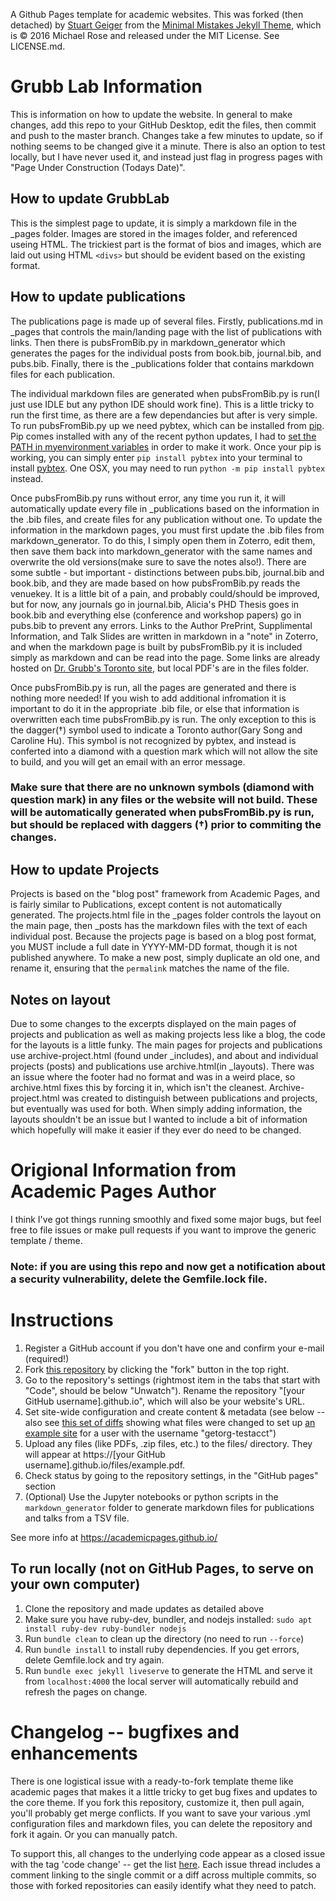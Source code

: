 A Github Pages template for academic websites. This was forked (then detached) by [Stuart Geiger](https://github.com/staeiou) from the [Minimal Mistakes Jekyll Theme](https://mmistakes.github.io/minimal-mistakes/), which is © 2016 Michael Rose and released under the MIT License. See LICENSE.md.


# Grubb Lab Information
This is information on how to update the website. In general to make changes, add this repo to your GitHub Desktop, edit the files, then commit and push to the master branch. Changes take a few minutes to update, so if nothing seems to be changed give it a minute. There is also an option to test locally, but I have never used it, and instead just flag in progress pages with "Page Under Construction (Todays Date)". 

## How to update GrubbLab
This is the simplest page to update, it is simply a markdown file in the _pages folder. Images are stored in the images folder, and referenced useing HTML. The trickiest part is the format of bios and images, which are laid out using HTML `<divs>` but should be evident based on the existing format. 

## How to update publications
The publications page is made up of several files. Firstly, publications.md in _pages that controls the main/landing page with the list of publications with links. Then there is pubsFromBib.py in markdown_generator which generates the pages for the individual posts from book.bib, journal.bib, and pubs.bib. Finally, there is the _publications folder that contains markdown files for each publication. 

The individual markdown files are generated when pubsFromBib.py is run(I just use IDLE but any python IDE should work fine). This is a little tricky to run the first time, as there are a few dependancies but after is very simple. To run pubsFromBib.py up we need pybtex, which can be installed from [pip](https://pip.pypa.io/en/stable/installing/). Pip comes installed with any of the recent python updates, I had to [set the PATH in myenvironment variables](https://stackoverflow.com/questions/23708898/pip-is-not-recognized-as-an-internal-or-external-command) in order to make it work. Once your pip is working, you can simply enter `pip install pybtex` into your terminal to install [pybtex](https://pybtex.org/). One OSX, you may need to run `python -m pip install pybtex` instead.

Once pubsFromBib.py runs without error, any time you run it, it will automatically update every file in _publications based on the information in the .bib files, and create files for any publication without one. To update the information in the markdown pages, you must first update the .bib files from markdown_generator. To do this, I simply open them in Zoterro, edit them, then save them back into markdown_generator with the same names and overwrite the old versions(make sure to save the notes also!). There are some subtle - but important - distinctions between pubs.bib, journal.bib and book.bib, and they are made based on how pubsFromBib.py reads the venuekey. It is a little bit of a pain, and probably could/should be improved, but for now, any journals go in journal.bib, Alicia's PHD Thesis goes in book.bib and everything else (conference and workshop papers) go in pubs.bib to prevent any errors. Links to the Author PrePrint, Supplimental Information, and Talk Slides are written in markdown in a "note" in Zoterro, and when the markdown page is built by pubsFromBib.py it is included simply as markdown and can be read into the page. Some links are already hosted on [Dr. Grubb's Toronto site](http://www.cs.toronto.edu/~amgrubb/), but local PDF's are in the files folder.

Once pubsFromBib.py is run, all the pages are generated and there is nothing more needed! If you wish to add additional infromation it is important to do it in the appropriate .bib file, or else that information is overwritten each time pubsFromBib.py is run. The only exception to this is the dagger(†) symbol used to indicate a Toronto author(Gary Song and Caroline Hu). This symbol is not recognized by pybtex, and instead is conferted into a diamond with a question mark which will not allow the site to build, and you will get an email with an error message.  
### Make sure that there are no unknown symbols (diamond with question mark) in any files or the website will not build. These will be automatically generated when pubsFromBib.py is run, but should be replaced with daggers (†) prior to commiting the changes.

## How to update Projects
Projects is based on the "blog post" framework from Academic Pages, and is fairly similar to Publications, except content is not automatically generated. The projects.html file in the _pages folder controls the layout on the main page, then _posts has the markdown files with the text of each individual post. Because the projects page is based on a blog post format, you MUST include a full date in YYYY-MM-DD format, though it is not published anywhere. To make a new post, simply duplicate an old one, and rename it, ensuring that the `permalink` matches the name of the file. 

## Notes on layout
Due to some changes to the excerpts displayed on the main pages of projects and publication as well as making projects less like a blog, the code for the layouts is a little funky. The main pages for projects and publications use archive-project.html (found under _includes), and about and individual projects (posts) and publications use archive.html(in _layouts). There was an issue where the footer had no format and was in a weird place, so archive.html fixes this by forcing it in, which isn't the cleanest. Archive-project.html was created to distinguish between publications and projects, but eventually was used for both. When simply adding information, the layouts shouldn't be an issue but I wanted to include a bit of information which hopefully will make it easier if they ever do need to be changed.


# Origional Information from Academic Pages Author
I think I've got things running smoothly and fixed some major bugs, but feel free to file issues or make pull requests if you want to improve the generic template / theme.

### Note: if you are using this repo and now get a notification about a security vulnerability, delete the Gemfile.lock file. 

# Instructions

1. Register a GitHub account if you don't have one and confirm your e-mail (required!)
1. Fork [this repository](https://github.com/academicpages/academicpages.github.io) by clicking the "fork" button in the top right. 
1. Go to the repository's settings (rightmost item in the tabs that start with "Code", should be below "Unwatch"). Rename the repository "[your GitHub username].github.io", which will also be your website's URL.
1. Set site-wide configuration and create content & metadata (see below -- also see [this set of diffs](http://archive.is/3TPas) showing what files were changed to set up [an example site](https://getorg-testacct.github.io) for a user with the username "getorg-testacct")
1. Upload any files (like PDFs, .zip files, etc.) to the files/ directory. They will appear at https://[your GitHub username].github.io/files/example.pdf.  
1. Check status by going to the repository settings, in the "GitHub pages" section
1. (Optional) Use the Jupyter notebooks or python scripts in the `markdown_generator` folder to generate markdown files for publications and talks from a TSV file.

See more info at https://academicpages.github.io/

## To run locally (not on GitHub Pages, to serve on your own computer)

1. Clone the repository and made updates as detailed above
1. Make sure you have ruby-dev, bundler, and nodejs installed: `sudo apt install ruby-dev ruby-bundler nodejs`
1. Run `bundle clean` to clean up the directory (no need to run `--force`)
1. Run `bundle install` to install ruby dependencies. If you get errors, delete Gemfile.lock and try again.
1. Run `bundle exec jekyll liveserve` to generate the HTML and serve it from `localhost:4000` the local server will automatically rebuild and refresh the pages on change.

# Changelog -- bugfixes and enhancements

There is one logistical issue with a ready-to-fork template theme like academic pages that makes it a little tricky to get bug fixes and updates to the core theme. If you fork this repository, customize it, then pull again, you'll probably get merge conflicts. If you want to save your various .yml configuration files and markdown files, you can delete the repository and fork it again. Or you can manually patch. 

To support this, all changes to the underlying code appear as a closed issue with the tag 'code change' -- get the list [here](https://github.com/academicpages/academicpages.github.io/issues?q=is%3Aclosed%20is%3Aissue%20label%3A%22code%20change%22%20). Each issue thread includes a comment linking to the single commit or a diff across multiple commits, so those with forked repositories can easily identify what they need to patch.
